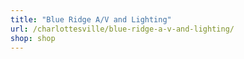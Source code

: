 ```yaml
---
title: "Blue Ridge A/V and Lighting"
url: /charlottesville/blue-ridge-a-v-and-lighting/
shop: shop
---
```

